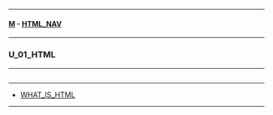 
---

#### [M](https://github.com/ttltrk/TTT/blob/master/menu.md) - [HTML_NAV](https://github.com/ttltrk/TTT/tree/master/HTML/HTML_NAV.md)

---

### U_01_HTML

---

```

```

---

* [WHAT_IS_HTML](https://github.com/ttltrk/TTT/tree/master/HTML/U_01/WHAT_IS_HTML.md)

---
